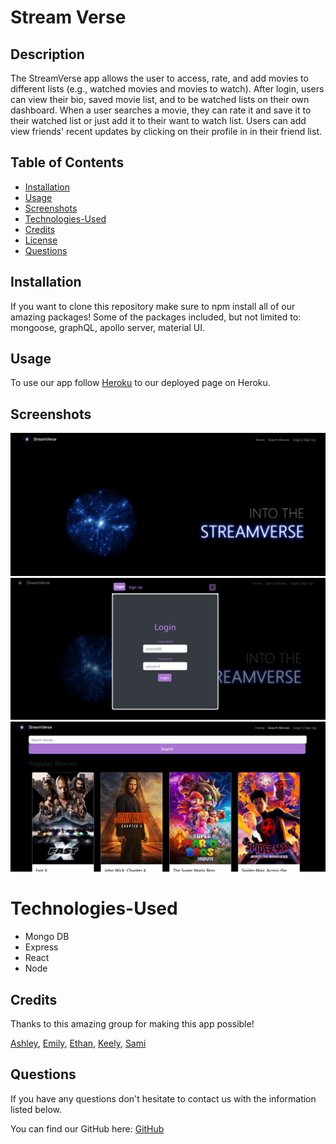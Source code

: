 # Stream Verse

## Description

The StreamVerse app allows the user to access, rate, and add movies to different lists (e.g., watched movies and movies to watch). After login, users can view their bio, saved movie list, and to be watched lists on their own dashboard. When a user searches a movie, they can rate it and save it to their watched list or just add it to their want to watch list. Users can add view friends' recent updates by clicking on their profile in in their friend list. 

## Table of Contents
* [Installation](#installation)
* [Usage](#usage)
* [Screenshots](#screenshots)
* [Technologies-Used](#technologies-used)
* [Credits](#credits)
* [License](#license)
* [Questions](#questions)

## Installation

If you want to clone this repository make sure to npm install all of our amazing packages! Some of the packages included, but not limited to: mongoose, graphQL, apollo server, material UI.

## Usage

To use our app follow [Heroku](https://streamversee.herokuapp.com/) to our deployed page on Heroku.


## Screenshots

![Screenshot-1](Assets/streamV_01.png)
![Screenshot-2](Assets/streamV_02.png) 
![Screenshot-3](Assets/streamV_03.png)

# Technologies-Used

* Mongo DB
* Express
* React
* Node

## Credits
Thanks to this amazing group for making this app possible!

[Ashley](https://github.com/Ashleyg5),
[Emily](https://github.com/emilymclean94),
[Ethan](https://github.com/EGARRISXN),
[Keely](https://github.com/keelyybug),
[Sami](https://github.com/sweetkloid)



## Questions
If you have any questions don't hesitate to contact us with the information listed below.

You can find our GitHub here: [GitHub](https://github.com/emilymclean94/movie-nova)
